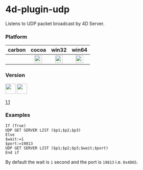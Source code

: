 4d-plugin-udp
=============

Listens to UDP packet broadcast by 4D Server.

### Platform

| carbon | cocoa | win32 | win64 |
|:------:|:-----:|:---------:|:---------:|
||<img src="https://cloud.githubusercontent.com/assets/1725068/22371562/1b091f0a-e4db-11e6-8458-8653954a7cce.png" width="24" height="24" />|<img src="https://cloud.githubusercontent.com/assets/1725068/22371562/1b091f0a-e4db-11e6-8458-8653954a7cce.png" width="24" height="24" />|<img src="https://cloud.githubusercontent.com/assets/1725068/22371562/1b091f0a-e4db-11e6-8458-8653954a7cce.png" width="24" height="24" />|

### Version

<img src="https://cloud.githubusercontent.com/assets/1725068/18940649/21945000-8645-11e6-86ed-4a0f800e5a73.png" width="32" height="32" /> <img src="https://cloud.githubusercontent.com/assets/1725068/18940648/2192ddba-8645-11e6-864d-6d5692d55717.png" width="32" height="32" />

[1.1](https://github.com/miyako/4d-plugin-udp/releases/tag/1.1)

### Examples

```
If (True)
UDP GET SERVER LIST ($p1;$p2;$p3)
Else 
$wait:=1
$port:=19813
UDP GET SERVER LIST ($p1;$p2;$p3;$wait;$port)
End if 
```

By default the wait is ``1`` second and the port is ``19813`` i.e. ``0x4D65``.

